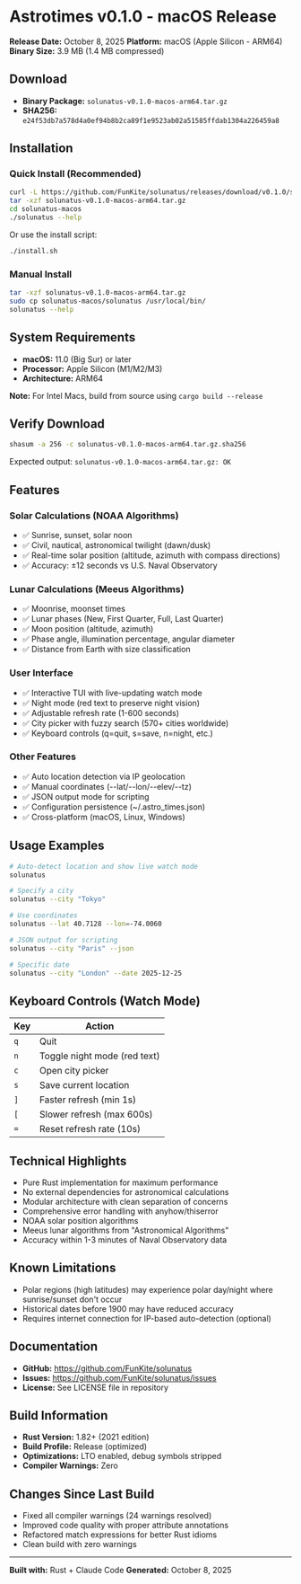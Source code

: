 # Astrotimes v0.1.0 - macOS Release

**Release Date:** October 8, 2025
**Platform:** macOS (Apple Silicon - ARM64)
**Binary Size:** 3.9 MB (1.4 MB compressed)

## Download

- **Binary Package:** `solunatus-v0.1.0-macos-arm64.tar.gz`
- **SHA256:** `e24f53db7a578d4a0ef94b8b2ca89f1e9523ab02a51585ffdab1304a226459a8`

## Installation

### Quick Install (Recommended)

```bash
curl -L https://github.com/FunKite/solunatus/releases/download/v0.1.0/solunatus-v0.1.0-macos-arm64.tar.gz -o solunatus-v0.1.0-macos-arm64.tar.gz
tar -xzf solunatus-v0.1.0-macos-arm64.tar.gz
cd solunatus-macos
./solunatus --help
```

Or use the install script:

```bash
./install.sh
```

### Manual Install

```bash
tar -xzf solunatus-v0.1.0-macos-arm64.tar.gz
sudo cp solunatus-macos/solunatus /usr/local/bin/
solunatus --help
```

## System Requirements

- **macOS:** 11.0 (Big Sur) or later
- **Processor:** Apple Silicon (M1/M2/M3)
- **Architecture:** ARM64

**Note:** For Intel Macs, build from source using `cargo build --release`

## Verify Download

```bash
shasum -a 256 -c solunatus-v0.1.0-macos-arm64.tar.gz.sha256
```

Expected output: `solunatus-v0.1.0-macos-arm64.tar.gz: OK`

## Features

### Solar Calculations (NOAA Algorithms)
- ✅ Sunrise, sunset, solar noon
- ✅ Civil, nautical, astronomical twilight (dawn/dusk)
- ✅ Real-time solar position (altitude, azimuth with compass directions)
- ✅ Accuracy: ±12 seconds vs U.S. Naval Observatory

### Lunar Calculations (Meeus Algorithms)
- ✅ Moonrise, moonset times
- ✅ Lunar phases (New, First Quarter, Full, Last Quarter)
- ✅ Moon position (altitude, azimuth)
- ✅ Phase angle, illumination percentage, angular diameter
- ✅ Distance from Earth with size classification

### User Interface
- ✅ Interactive TUI with live-updating watch mode
- ✅ Night mode (red text to preserve night vision)
- ✅ Adjustable refresh rate (1-600 seconds)
- ✅ City picker with fuzzy search (570+ cities worldwide)
- ✅ Keyboard controls (q=quit, s=save, n=night, etc.)

### Other Features
- ✅ Auto location detection via IP geolocation
- ✅ Manual coordinates (--lat/--lon/--elev/--tz)
- ✅ JSON output mode for scripting
- ✅ Configuration persistence (~/.astro_times.json)
- ✅ Cross-platform (macOS, Linux, Windows)

## Usage Examples

```bash
# Auto-detect location and show live watch mode
solunatus

# Specify a city
solunatus --city "Tokyo"

# Use coordinates
solunatus --lat 40.7128 --lon=-74.0060

# JSON output for scripting
solunatus --city "Paris" --json

# Specific date
solunatus --city "London" --date 2025-12-25
```

## Keyboard Controls (Watch Mode)

| Key | Action |
|-----|--------|
| `q` | Quit |
| `n` | Toggle night mode (red text) |
| `c` | Open city picker |
| `s` | Save current location |
| `]` | Faster refresh (min 1s) |
| `[` | Slower refresh (max 600s) |
| `=` | Reset refresh rate (10s) |

## Technical Highlights

- Pure Rust implementation for maximum performance
- No external dependencies for astronomical calculations
- Modular architecture with clean separation of concerns
- Comprehensive error handling with anyhow/thiserror
- NOAA solar position algorithms
- Meeus lunar algorithms from "Astronomical Algorithms"
- Accuracy within 1-3 minutes of Naval Observatory data

## Known Limitations

- Polar regions (high latitudes) may experience polar day/night where sunrise/sunset don't occur
- Historical dates before 1900 may have reduced accuracy
- Requires internet connection for IP-based auto-detection (optional)

## Documentation

- **GitHub:** https://github.com/FunKite/solunatus
- **Issues:** https://github.com/FunKite/solunatus/issues
- **License:** See LICENSE file in repository

## Build Information

- **Rust Version:** 1.82+ (2021 edition)
- **Build Profile:** Release (optimized)
- **Optimizations:** LTO enabled, debug symbols stripped
- **Compiler Warnings:** Zero

## Changes Since Last Build

- Fixed all compiler warnings (24 warnings resolved)
- Improved code quality with proper attribute annotations
- Refactored match expressions for better Rust idioms
- Clean build with zero warnings

---

**Built with:** Rust + Claude Code
**Generated:** October 8, 2025
